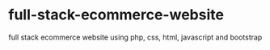 # full-stack-ecommerce-website
full stack ecommerce website using php, css, html, javascript and bootstrap
